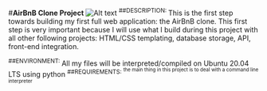 #**AirBnB Clone Project**
![Alt text](https://s3.amazonaws.com/alx-intranet.hbtn.io/uploads/medias/2018/6/65f4a1dd9c51265f49d0.png?X-Amz-Algorithm=AWS4-HMAC-SHA256&X-Amz-Credential=AKIARDDGGGOUSBVO6H7D%2F20231217%2Fus-east-1%2Fs3%2Faws4_request&X-Amz-Date=20231217T111512Z&X-Amz-Expires=86400&X-Amz-SignedHeaders=host&X-Amz-Signature=e96cae9305acc5c3cc5061f13a5659281ae236547ccad81fe75e33d4f81e3198)
<sup>
##DESCRIPTION:
</sup>
This is the first step towards building my first full web application: the AirBnB clone. This first step is very important because I will use what I build during this project with all other following projects: HTML/CSS templating, database storage, API, front-end integration.

<sup>
##ENVIRONMENT:
</sup>
All my files will be interpreted/compiled on Ubuntu 20.04 LTS using python

<sup>
##REQUIREMENTS:
<sup>
the main thing in this project is to deal with a command line interpreter
